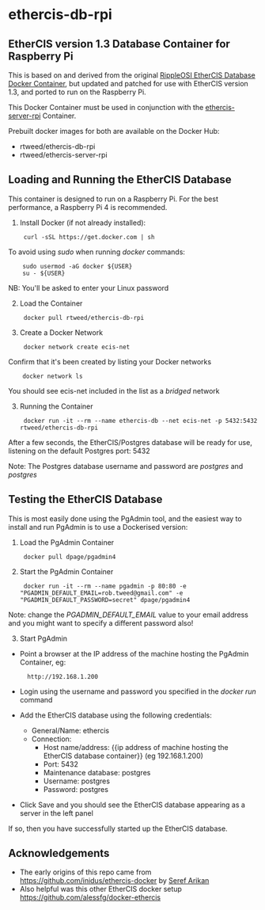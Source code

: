 # ethercis-db-rpi

## EtherCIS version 1.3 Database Container for Raspberry Pi

This is based on and derived from the original 
[RippleOSI EtherCIS Database Docker Container](https://github.com/ethercis/ethercis-database-docker),
but updated and patched for use with EtherCIS version 1.3, and ported to run on the Raspberry Pi.

This Docker Container must be used in conjunction with the 
[ethercis-server-rpi](https://github.com/robtweed/ethercis-server-rpi) Container.

Prebuilt docker images for both are available on the Docker Hub:

- rtweed/ethercis-db-rpi
- rtweed/ethercis-server-rpi


## Loading and Running the EtherCIS Database

This container is designed to run on a Raspberry Pi.  For the best performance, a
Raspberry Pi 4 is recommended.


1) Install Docker (if not already installed):


        curl -sSL https://get.docker.com | sh

To avoid using *sudo* when running *docker* commands:

        sudo usermod -aG docker ${USER}
        su - ${USER}

  NB: You'll be asked to enter your Linux password


2) Load the Container

        docker pull rtweed/ethercis-db-rpi


3) Create a Docker Network

        docker network create ecis-net

Confirm that it's been created by listing your Docker networks

        docker network ls

You should see ecis-net included in the list as a *bridged* network


3) Running the Container

        docker run -it --rm --name ethercis-db --net ecis-net -p 5432:5432 rtweed/ethercis-db-rpi

After a few seconds, the EtherCIS/Postgres database will be ready for use, listening on the
default Postgres port: 5432

Note: The Postgres database username and password are *postgres* and *postgres*


## Testing the EtherCIS Database

This is most easily done using the PgAdmin tool, and the easiest way to install and run
PgAdmin is to use a Dockerised version:

1) Load the PgAdmin Container

        docker pull dpage/pgadmin4

2) Start the PgAdmin Container

        docker run -it --rm --name pgadmin -p 80:80 -e "PGADMIN_DEFAULT_EMAIL=rob.tweed@gmail.com" -e "PGADMIN_DEFAULT_PASSWORD=secret" dpage/pgadmin4

Note: change the *PGADMIN_DEFAULT_EMAIL* value to your email address and you might want to specify
a different password also!

3) Start PgAdmin

- Point a browser at the IP address of the machine hosting the PgAdmin Container, eg:

        http://192.168.1.200

- Login using the username and password you specified in the *docker run* command

- Add the EtherCIS database using the following credentials:

  - General/Name: ethercis
  - Connection:
    - Host name/address: {{ip address of machine hosting the EtherCIS database container}}  (eg 192.168.1.200)
    - Port: 5432
    - Maintenance database: postgres
    - Username: postgres
    - Password: postgres

- Click Save and you should see the EtherCIS database appearing as a server in the left panel

If so, then you have successfully started up the EtherCIS database.



## Acknowledgements
* The early origins of this repo came from https://github.com/inidus/ethercis-docker by [Seref Arikan](https://github.com/serefarikan)
* Also helpful was this other EtherCIS docker setup https://github.com/alessfg/docker-ethercis

